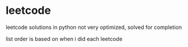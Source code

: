# leetcode
leetcode solutions in python
not very optimized, solved for completion 

list order is based on when i did each leetcode
